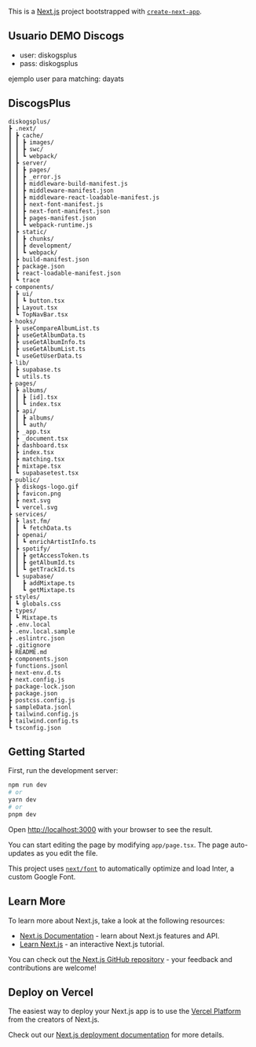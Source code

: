 This is a [Next.js](https://nextjs.org/) project bootstrapped with [`create-next-app`](https://github.com/vercel/next.js/tree/canary/packages/create-next-app).

## Usuario DEMO Discogs

- user: diskogsplus
- pass: diskogsplus

ejemplo user para matching: dayats 

## DiscogsPlus
```
diskogsplus/
┣ .next/
┃ ┣ cache/
┃ ┃ ┣ images/
┃ ┃ ┣ swc/
┃ ┃ ┗ webpack/
┃ ┣ server/
┃ ┃ ┣ pages/
┃ ┃ ┣ _error.js
┃ ┃ ┣ middleware-build-manifest.js
┃ ┃ ┣ middleware-manifest.json
┃ ┃ ┣ middleware-react-loadable-manifest.js
┃ ┃ ┣ next-font-manifest.js
┃ ┃ ┣ next-font-manifest.json
┃ ┃ ┣ pages-manifest.json
┃ ┃ ┗ webpack-runtime.js
┃ ┣ static/
┃ ┃ ┣ chunks/
┃ ┃ ┣ development/
┃ ┃ ┗ webpack/
┃ ┣ build-manifest.json
┃ ┣ package.json
┃ ┣ react-loadable-manifest.json
┃ ┗ trace
┣ components/
┃ ┣ ui/
┃ ┃ ┗ button.tsx
┃ ┣ Layout.tsx
┃ ┗ TopNavBar.tsx
┣ hooks/
┃ ┣ useCompareAlbumList.ts
┃ ┣ useGetAlbumData.ts
┃ ┣ useGetAlbumInfo.ts
┃ ┣ useGetAlbumList.ts
┃ ┗ useGetUserData.ts
┣ lib/
┃ ┣ supabase.ts
┃ ┗ utils.ts
┣ pages/
┃ ┣ albums/
┃ ┃ ┣ [id].tsx
┃ ┃ ┗ index.tsx
┃ ┣ api/
┃ ┃ ┣ albums/
┃ ┃ ┗ auth/
┃ ┣ _app.tsx
┃ ┣ _document.tsx
┃ ┣ dashboard.tsx
┃ ┣ index.tsx
┃ ┣ matching.tsx
┃ ┣ mixtape.tsx
┃ ┗ supabasetest.tsx
┣ public/
┃ ┣ diskogs-logo.gif
┃ ┣ favicon.png
┃ ┣ next.svg
┃ ┗ vercel.svg
┣ services/
┃ ┣ last.fm/
┃ ┃ ┗ fetchData.ts
┃ ┣ openai/
┃ ┃ ┗ enrichArtistInfo.ts
┃ ┣ spotify/
┃ ┃ ┣ getAccessToken.ts
┃ ┃ ┣ getAlbumId.ts
┃ ┃ ┗ getTrackId.ts
┃ ┗ supabase/
┃   ┣ addMixtape.ts
┃   ┗ getMixtape.ts
┣ styles/
┃ ┗ globals.css
┣ types/
┃ ┗ Mixtape.ts
┣ .env.local
┣ .env.local.sample
┣ .eslintrc.json
┣ .gitignore
┣ README.md
┣ components.json
┣ functions.jsonl
┣ next-env.d.ts
┣ next.config.js
┣ package-lock.json
┣ package.json
┣ postcss.config.js
┣ sampleData.jsonl
┣ tailwind.config.js
┣ tailwind.config.ts
┗ tsconfig.json
```
## Getting Started

First, run the development server:

```bash
npm run dev
# or
yarn dev
# or
pnpm dev
```

Open [http://localhost:3000](http://localhost:3000) with your browser to see the result.

You can start editing the page by modifying `app/page.tsx`. The page auto-updates as you edit the file.

This project uses [`next/font`](https://nextjs.org/docs/basic-features/font-optimization) to automatically optimize and load Inter, a custom Google Font.

## Learn More

To learn more about Next.js, take a look at the following resources:

- [Next.js Documentation](https://nextjs.org/docs) - learn about Next.js features and API.
- [Learn Next.js](https://nextjs.org/learn) - an interactive Next.js tutorial.

You can check out [the Next.js GitHub repository](https://github.com/vercel/next.js/) - your feedback and contributions are welcome!

## Deploy on Vercel

The easiest way to deploy your Next.js app is to use the [Vercel Platform](https://vercel.com/new?utm_medium=default-template&filter=next.js&utm_source=create-next-app&utm_campaign=create-next-app-readme) from the creators of Next.js.

Check out our [Next.js deployment documentation](https://nextjs.org/docs/deployment) for more details.

